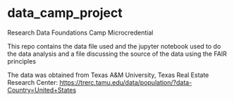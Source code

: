 # data_camp_project
Research Data Foundations Camp Microcredential

This repo contains the data file used and the jupyter notebook used to do the data analysis and a file discussing the source of the data using the FAIR principles 

The data was obtained from Texas A&M University, Texas Real Estate Research Center: https://trerc.tamu.edu/data/population/?data-Country=United+States

